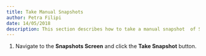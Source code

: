 ```yaml
---  
title: Take Manual Snapshots
author: Petra Filipi 
date: 14/05/2018 
description: This section describes how to take a manual snapshot  of SharePoint Online or On-Premise site collection.
---
```


1. Navigate to the __Snapshots Screen__ and click the __Take Snapshot__ button.